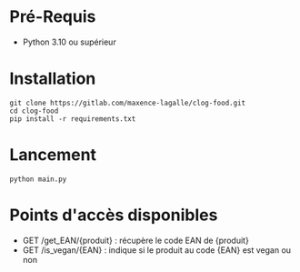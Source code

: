 # Pré-Requis

* Python 3.10 ou supérieur

# Installation

```shell
git clone https://gitlab.com/maxence-lagalle/clog-food.git
cd clog-food
pip install -r requirements.txt
```

# Lancement

```shell
python main.py
```

# Points d'accès disponibles

* GET /get_EAN/{produit} : récupère le code EAN de {produit}
* GET /is_vegan/{EAN} : indique si le produit au code {EAN} est vegan ou non
